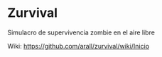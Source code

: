 Zurvival
========

Simulacro de supervivencia zombie en el aire libre

Wiki: https://github.com/arall/zurvival/wiki/Inicio
